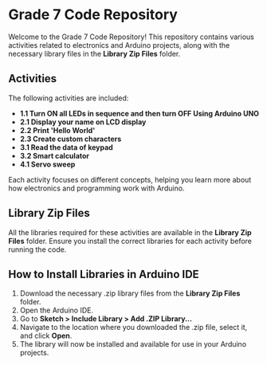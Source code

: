 # Grade 7 Code Repository

Welcome to the Grade 7 Code Repository! This repository contains various activities related to electronics and Arduino projects, along with the necessary library files in the **Library Zip Files** folder.

## Activities

The following activities are included:

- **1.1 Turn ON all LEDs in sequence and then turn OFF Using Arduino UNO**  
- **2.1 Display your name on LCD display**  
- **2.2 Print 'Hello World'**  
- **2.3 Create custom characters**  
- **3.1 Read the data of keypad**  
- **3.2 Smart calculator**  
- **4.1 Servo sweep**

Each activity focuses on different concepts, helping you learn more about how electronics and programming work with Arduino.

## Library Zip Files

All the libraries required for these activities are available in the **Library Zip Files** folder. Ensure you install the correct libraries for each activity before running the code.

## How to Install Libraries in Arduino IDE

1. Download the necessary .zip library files from the **Library Zip Files** folder.
2. Open the Arduino IDE.
3. Go to **Sketch > Include Library > Add .ZIP Library...**
4. Navigate to the location where you downloaded the .zip file, select it, and click **Open**.
5. The library will now be installed and available for use in your Arduino projects.
